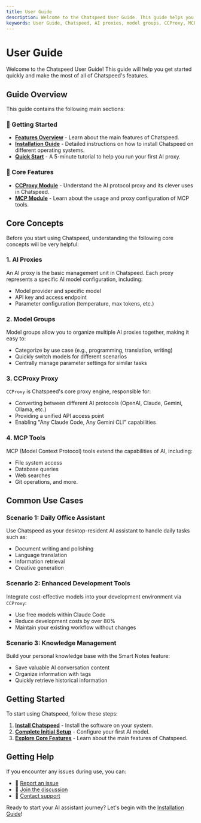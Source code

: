 ```yaml
---
title: User Guide
description: Welcome to the Chatspeed User Guide. This guide helps you quickly get started and make the most of Chatspeed's features, covering AI proxies, model groups, CCProxy, and MCP tools.
keywords: User Guide, Chatspeed, AI proxies, model groups, CCProxy, MCP tools, getting started, features, installation, quick start
---
```

# User Guide

Welcome to the Chatspeed User Guide! This guide will help you get started quickly and make the most of all of Chatspeed's features.

## Guide Overview

This guide contains the following main sections:

### 🚀 Getting Started

- **[Features Overview](./features/overview.md)** - Learn about the main features of Chatspeed.
- **[Installation Guide](./installation.md)** - Detailed instructions on how to install Chatspeed on different operating systems.
- **[Quick Start](./quickStart.md)** - A 5-minute tutorial to help you run your first AI proxy.

### 🔄 Core Features

- **[CCProxy Module](../ccproxy/)** - Understand the AI protocol proxy and its clever uses in Chatspeed.
- **[MCP Module](../mcp/)** - Learn about the usage and proxy configuration of MCP tools.

## Core Concepts

Before you start using Chatspeed, understanding the following core concepts will be very helpful:

### 1. AI Proxies

An AI proxy is the basic management unit in Chatspeed. Each proxy represents a specific AI model configuration, including:

- Model provider and specific model
- API key and access endpoint
- Parameter configuration (temperature, max tokens, etc.)

### 2. Model Groups

Model groups allow you to organize multiple AI proxies together, making it easy to:

- Categorize by use case (e.g., programming, translation, writing)
- Quickly switch models for different scenarios
- Centrally manage parameter settings for similar tasks

### 3. CCProxy Proxy

`CCProxy` is Chatspeed's core proxy engine, responsible for:

- Converting between different AI protocols (OpenAI, Claude, Gemini, Ollama, etc.)
- Providing a unified API access point
- Enabling "Any Claude Code, Any Gemini CLI" capabilities

### 4. MCP Tools

MCP (Model Context Protocol) tools extend the capabilities of AI, including:

- File system access
- Database queries
- Web searches
- Git operations, and more.

## Common Use Cases

### Scenario 1: Daily Office Assistant

Use Chatspeed as your desktop-resident AI assistant to handle daily tasks such as:

- Document writing and polishing
- Language translation
- Information retrieval
- Creative generation

### Scenario 2: Enhanced Development Tools

Integrate cost-effective models into your development environment via `CCProxy`:

- Use free models within Claude Code
- Reduce development costs by over 80%
- Maintain your existing workflow without changes

### Scenario 3: Knowledge Management

Build your personal knowledge base with the Smart Notes feature:

- Save valuable AI conversation content
- Organize information with tags
- Quickly retrieve historical information

## Getting Started

To start using Chatspeed, follow these steps:

1. **[Install Chatspeed](./installation.md)** - Install the software on your system.
2. **[Complete Initial Setup](./quickStart.md)** - Configure your first AI model.
3. **[Explore Core Features](./features/overview.md)** - Learn about the main features of Chatspeed.

## Getting Help

If you encounter any issues during use, you can:

- 🐛 [Report an issue](https://github.com/aidyou/chatspeed/issues)
- 💬 [Join the discussion](https://github.com/aidyou/chatspeed/discussions)
- 📧 [Contact support](mailto:chatspeed@aidyou.ai)

Ready to start your AI assistant journey? Let's begin with the [Installation Guide](./installation.md)!
